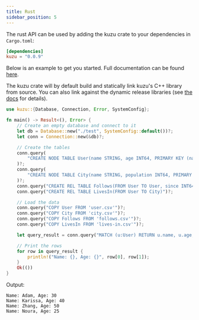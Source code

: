 ```yaml
---
title: Rust
sidebar_position: 5
---
```


The rust API can be used by adding the kuzu crate to your dependencies in `Cargo.toml`:
```toml
[dependencies]
kuzu = "0.0.9"
```
Below is an example to get you started. Full documentation can be found [here](https://docs.rs/kuzu/latest/kuzu/).

The kuzu crate will by default build and statically link kuzu's C++ library from source. You can also link against the dynamic release libraries (see [the docs](https://docs.rs/kuzu/latest/kuzu/#building) for details).

```rust
use kuzu::{Database, Connection, Error, SystemConfig};

fn main() -> Result<(), Error> {
    // Create an empty database and connect to it
    let db = Database::new("./test", SystemConfig::default())?;
    let conn = Connection::new(&db)?;

    // Create the tables
    conn.query(
        "CREATE NODE TABLE User(name STRING, age INT64, PRIMARY KEY (name))"
    )?;
    conn.query(
        "CREATE NODE TABLE City(name STRING, population INT64, PRIMARY KEY (name))"
    )?;
    conn.query("CREATE REL TABLE Follows(FROM User TO User, since INT64)")?;
    conn.query("CREATE REL TABLE LivesIn(FROM User TO City)")?;

    // Load the data
    conn.query("COPY User FROM 'user.csv'")?;
    conn.query("COPY City FROM 'city.csv'")?;
    conn.query("COPY Follows FROM 'follows.csv'")?;
    conn.query("COPY LivesIn FROM 'lives-in.csv'")?;

    let query_result = conn.query("MATCH (u:User) RETURN u.name, u.age;")?;

    // Print the rows
    for row in query_result {
        println!("Name: {}, Age: {}", row[0], row[1]);
    }
    Ok(())
}
```

Output:
```
Name: Adam, Age: 30
Name: Karissa, Age: 40
Name: Zhang, Age: 50
Name: Noura, Age: 25
```
